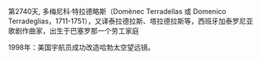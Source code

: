 第2740天, 多梅尼科·特拉德略斯（Domènec Terradellas 或 Domenico Terradeglias，1711-1751），又译泰拉德拉斯、塔拉德拉斯等，西班牙加泰罗尼亚歌剧作曲家，出生于巴塞罗那一个劳工家庭

1998年：美国宇航员成功改造哈勃太空望远镜。